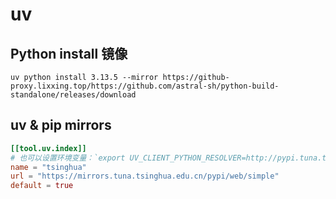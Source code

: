 # uv

## Python install 镜像

```shell
uv python install 3.13.5 --mirror https://github-proxy.lixxing.top/https://github.com/astral-sh/python-build-standalone/releases/download
```

## uv & pip mirrors

```toml
[[tool.uv.index]]
# 也可以设置环境变量：`export UV_CLIENT_PYTHON_RESOLVER=http://pypi.tuna.tsinghua.edu.cn/simple`
name = "tsinghua"
url = "https://mirrors.tuna.tsinghua.edu.cn/pypi/web/simple"
default = true
```
